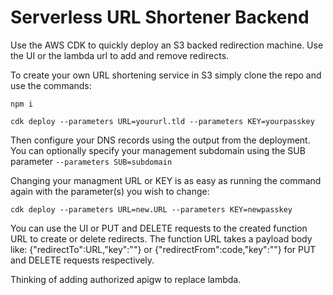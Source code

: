 # Serverless URL Shortener Backend

Use the AWS CDK to quickly deploy an S3 backed redirection machine. Use the UI or the lambda url to add and remove redirects.

To create your own URL shortening service in S3 simply clone the repo and use the commands:

`npm i`

`cdk deploy --parameters URL=yoururl.tld --parameters KEY=yourpasskey`

Then configure your DNS records using the output from the deployment. You can optionally specify your management subdomain using the SUB parameter `--parameters SUB=subdomain`

Changing your managment URL or KEY is as easy as running the command again with the parameter(s) you wish to change:

`cdk deploy --parameters URL=new.URL --parameters KEY=newpasskey`

You can use the UI or PUT and DELETE requests to the created function URL to create or delete redirects. The function URL takes a payload body like: {"redirectTo":URL,"key":""} or {"redirectFrom":code,"key":""} for PUT and DELETE requests respectively.

Thinking of adding authorized apigw to replace lambda.
